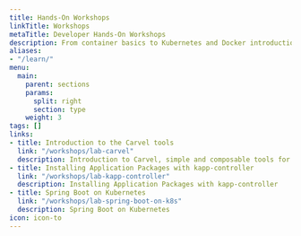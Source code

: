 ```yaml
---
title: Hands-On Workshops
linkTitle: Workshops
metaTitle: Developer Hands-On Workshops
description: From container basics to Kubernetes and Docker introductions, VMware Tanzu provides developers hands-on, self-paced workshops to strengthen industry skills.
aliases:
- "/learn/"
menu:
  main:
    parent: sections
    params:
      split: right
      section: type
    weight: 3
tags: []
links:
- title: Introduction to the Carvel tools
  link: "/workshops/lab-carvel"
  description: Introduction to Carvel, simple and composable tools for application
- title: Installing Application Packages with kapp-controller
  link: "/workshops/lab-kapp-controller"
  description: Installing Application Packages with kapp-controller
- title: Spring Boot on Kubernetes
  link: "/workshops/lab-spring-boot-on-k8s"
  description: Spring Boot on Kubernetes
icon: icon-to
---
```


